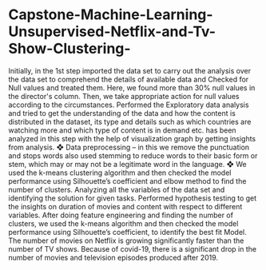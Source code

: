 # Capstone-Machine-Learning-Unsupervised-Netflix-and-Tv-Show-Clustering-

Initially, in the 1st step imported the data set to carry out the analysis over the data set to comprehend the details of available data and Checked for Null values and treated them. Here, we found more than 30% null values in the director's column. Then, we take appropriate action for null values according to the circumstances. Performed the Exploratory data analysis and tried to get the understanding of the data and how the content is distributed in the dataset, its type and details such as which countries are watching more and which type of content is in demand etc. has been analyzed in this step with the help of visualization graph by getting insights from analysis. ❖ Data preprocessing – in this we remove the punctuation and stops words also used stemming to reduce words to their basic form or stem, which may or may not be a legitimate word in the language. ❖ We used the k-means clustering algorithm and then checked the model performance using Silhouette’s coefficient and elbow method to find the number of clusters. Analyzing all the variables of the data set and identifying the solution for given tasks. Performed hypothesis testing to get the insights on duration of movies and content with respect to different variables. After doing feature engineering and finding the number of clusters, we used the k-means algorithm and then checked the model performance using Silhouette’s coefficient, to identify the best fit Model. The number of movies on Netflix is growing significantly faster than the number of TV shows. Because of covid-19, there is a significant drop in the number of movies and television episodes produced after 2019.
